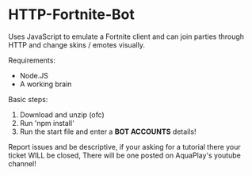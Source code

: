 # HTTP-Fortnite-Bot
Uses JavaScript to emulate a Fortnite client and can join parties through HTTP and change skins / emotes visually.

Requirements:
- Node.JS
- A working brain

Basic steps:
1) Download and unzip (ofc)
2) Run 'npm install'
3) Run the start file and enter a **BOT ACCOUNTS** details!

Report issues and be descriptive, if your asking for a tutorial there your ticket WILL be closed, There will be one posted on AquaPlay's youtube channel!
